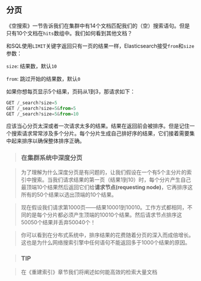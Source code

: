 ## 分页

《空搜索》一节告诉我们在集群中有14个文档匹配我们的（空）搜索语句。但是只有10个文档在`hits`数组中。我们如何看到其他文档？

和SQL使用`LIMIT`关键字返回只有一页的结果一样，Elasticsearch接受`from`和`size`参数：

`size`: 结果数，默认`10`

`from`: 跳过开始的结果数，默认`0`

如果你想每页显示5个结果，页码从1到3，那请求如下：

```javascript
GET /_search?size=5
GET /_search?size=5&from=5
GET /_search?size=5&from=10
```

应该当心分页太深或者一次请求太多的结果。结果在返回前会被排序。但是记住一个搜索请求常常涉及多个分片。每个分片生成自己排好序的结果，它们接着需要集中起来排序以确保整体排序正确。

> ### 在集群系统中深度分页

> 为了理解为什么深度分页是有问题的，让我们假设在一个有5个主分片的索引中搜索。当我们请求结果的第一页（结果1到10）时，每个分片产生自己最顶端10个结果然后返回它们给**请求节点(requesting node)**，它再排序这所有的50个结果以选出顶端的10个结果。

> 现在假设我们请求第1000页——结果10001到10010。工作方式都相同，不同的是每个分片都必须产生顶端的10010个结果。然后请求节点排序这50050个结果并丢弃50040个！

> 你可以看到在分布式系统中，排序结果的花费随着分页的深入而成倍增长。这也是为什么网络搜索引擎中任何语句不能返回多于1000个结果的原因。

> ### TIP

>在《重建索引》章节我们将阐述如何能高效的检索大量文档
